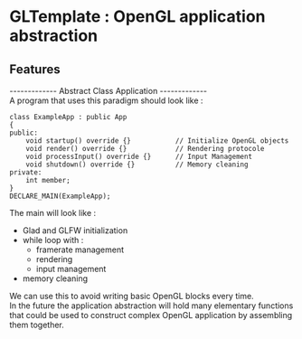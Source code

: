 # GLTemplate : OpenGL application abstraction

## Features
------------- Abstract Class Application -------------  
A program that uses this paradigm should look like :
```
class ExampleApp : public App
{
public:
    void startup() override {}           // Initialize OpenGL objects
    void render() override {}            // Rendering protocole
    void processInput() override {}      // Input Management
    void shutdown() override {}          // Memory cleaning
private:
    int member;
}
DECLARE_MAIN(ExampleApp);
```
The main will look like :
   * Glad and GLFW initialization
   * while loop with :
       * framerate management
       * rendering
       * input management
   * memory cleaning  

We can use this to avoid writing basic OpenGL blocks every time.  
In the future the application abstraction will hold many elementary functions that could be used to construct complex OpenGL application by assembling them together.